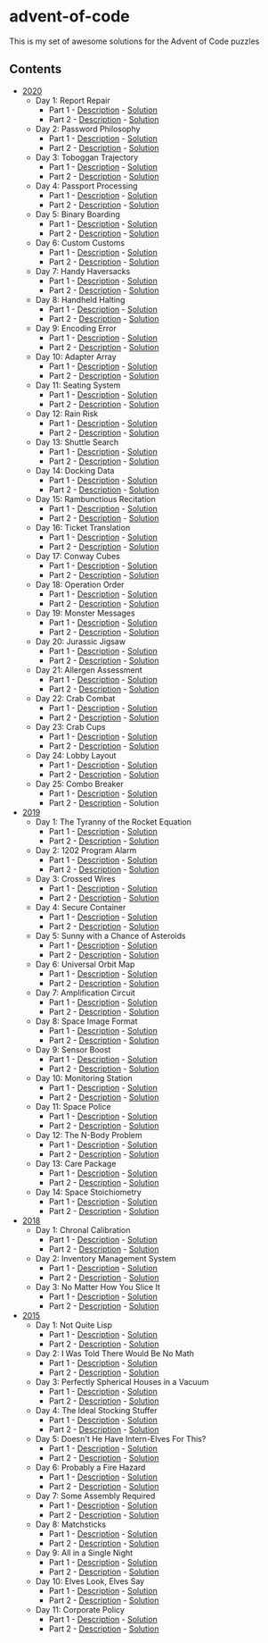 # advent-of-code
This is my set of awesome solutions for the Advent of Code puzzles

## Contents
* [2020](https://adventofcode.com/2020)
    * Day 1: Report Repair
        * Part 1 - [Description](https://adventofcode.com/2020/day/1#part1) - [Solution](2020/01_report_repair_part_1.rs)
        * Part 2 - [Description](https://adventofcode.com/2020/day/1#part2) - [Solution](2020/01_report_repair_part_2.rs)
    * Day 2: Password Philosophy
        * Part 1 - [Description](https://adventofcode.com/2020/day/2#part1) - [Solution](2020/02_password_philosophy_part_1.rs)
        * Part 2 - [Description](https://adventofcode.com/2020/day/2#part2) - [Solution](2020/02_password_philosophy_part_2.rs)
    * Day 3: Toboggan Trajectory
        * Part 1 - [Description](https://adventofcode.com/2020/day/3#part1) - [Solution](2020/03_toboggan_trajectory_part_1.rs)
        * Part 2 - [Description](https://adventofcode.com/2020/day/3#part2) - [Solution](2020/03_toboggan_trajectory_part_2.rs)
    * Day 4: Passport Processing
        * Part 1 - [Description](https://adventofcode.com/2020/day/4#part1) - [Solution](2020/04_passport_processing_part_1.rs)
        * Part 2 - [Description](https://adventofcode.com/2020/day/4#part2) - [Solution](2020/04_passport_processing_part_2.rs)
    * Day 5: Binary Boarding
        * Part 1 - [Description](https://adventofcode.com/2020/day/5#part1) - [Solution](2020/05_binary_boarding_part_1.rs)
        * Part 2 - [Description](https://adventofcode.com/2020/day/5#part2) - [Solution](2020/05_binary_boarding_part_2.rs)
    * Day 6: Custom Customs 
        * Part 1 - [Description](https://adventofcode.com/2020/day/6#part1) - [Solution](2020/06_custom_customs_part_1.rs)
        * Part 2 - [Description](https://adventofcode.com/2020/day/6#part2) - [Solution](2020/06_custom_customs_part_2.rs)
    * Day 7: Handy Haversacks
        * Part 1 - [Description](https://adventofcode.com/2020/day/7#part1) - [Solution](2020/07_handy_haversacks_part_1.rs)
        * Part 2 - [Description](https://adventofcode.com/2020/day/7#part2) - [Solution](2020/07_handy_haversacks_part_2.rs)
    * Day 8: Handheld Halting 
        * Part 1 - [Description](https://adventofcode.com/2020/day/8#part1) - [Solution](2020/08_handheld_halting_part_1.rs)
        * Part 2 - [Description](https://adventofcode.com/2020/day/8#part2) - [Solution](2020/08_handheld_halting_part_2.rs)
    * Day 9: Encoding Error
        * Part 1 - [Description](https://adventofcode.com/2020/day/9#part1) - [Solution](2020/09_encoding_error_part_1.rs)
        * Part 2 - [Description](https://adventofcode.com/2020/day/9#part2) - [Solution](2020/09_encoding_error_part_2.rs)
    * Day 10: Adapter Array
        * Part 1 - [Description](https://adventofcode.com/2020/day/10#part1) - [Solution](2020/10_adapter_array_part_1.rs)
        * Part 2 - [Description](https://adventofcode.com/2020/day/10#part2) - [Solution](2020/10_adapter_array_part_2.rs)
    * Day 11: Seating System
        * Part 1 - [Description](https://adventofcode.com/2020/day/11#part1) - [Solution](2020/11_seating_system_part_1.rs)
        * Part 2 - [Description](https://adventofcode.com/2020/day/11#part2) - [Solution](2020/11_seating_system_part_2.rs)
    * Day 12: Rain Risk
        * Part 1 - [Description](https://adventofcode.com/2020/day/12#part1) - [Solution](2020/12_rain_risk_part_1.rs)
        * Part 2 - [Description](https://adventofcode.com/2020/day/12#part2) - [Solution](2020/12_rain_risk_part_2.rs)
    * Day 13: Shuttle Search
        * Part 1 - [Description](https://adventofcode.com/2020/day/13#part1) - [Solution](2020/13_shuttle_search_part_1.rs)
        * Part 2 - [Description](https://adventofcode.com/2020/day/13#part2) - [Solution](2020/13_shuttle_search_part_2.rs)
    * Day 14: Docking Data
        * Part 1 - [Description](https://adventofcode.com/2020/day/14#part1) - [Solution](2020/14_docking_data_part_1.rs)
        * Part 2 - [Description](https://adventofcode.com/2020/day/14#part2) - [Solution](2020/14_docking_data_part_2.rs)
    * Day 15: Rambunctious Recitation
        * Part 1 - [Description](https://adventofcode.com/2020/day/15#part1) - [Solution](2020/15_rambunctious_recitation_part_1.rs)
        * Part 2 - [Description](https://adventofcode.com/2020/day/15#part2) - [Solution](2020/15_rambunctious_recitation_part_2.rs)
    * Day 16: Ticket Translation
        * Part 1 - [Description](https://adventofcode.com/2020/day/16#part1) - [Solution](2020/16_ticket_translation_part_1.rs)
        * Part 2 - [Description](https://adventofcode.com/2020/day/16#part2) - [Solution](2020/16_ticket_translation_part_2.rs)
    * Day 17: Conway Cubes
        * Part 1 - [Description](https://adventofcode.com/2020/day/17#part1) - [Solution](2020/17_conway_cubes_part_1.rs)
        * Part 2 - [Description](https://adventofcode.com/2020/day/17#part2) - [Solution](2020/17_conway_cubes_part_2.rs)
    * Day 18: Operation Order
        * Part 1 - [Description](https://adventofcode.com/2020/day/18#part1) - [Solution](2020/18_operation_order_part_1.rs)
        * Part 2 - [Description](https://adventofcode.com/2020/day/18#part2) - [Solution](2020/18_operation_order_part_2.rs)
    * Day 19: Monster Messages
        * Part 1 - [Description](https://adventofcode.com/2020/day/19#part1) - [Solution](2020/19_monster_messages_part_1.rs)
        * Part 2 - [Description](https://adventofcode.com/2020/day/19#part2) - [Solution](2020/19_monster_messages_part_2.rs)
    * Day 20: Jurassic Jigsaw
        * Part 1 - [Description](https://adventofcode.com/2020/day/20#part1) - [Solution](2020/20_jurassic_jigsaw_part_1.rs)
        * Part 2 - [Description](https://adventofcode.com/2020/day/20#part2) - [Solution](2020/20_jurassic_jigsaw_part_2.rs)
    * Day 21: Allergen Assessment
        * Part 1 - [Description](https://adventofcode.com/2020/day/21#part1) - [Solution](2020/21_allergen_assessment_part_1.rs)
        * Part 2 - [Description](https://adventofcode.com/2020/day/21#part2) - [Solution](2020/21_allergen_assessment_part_2.rs)
    * Day 22: Crab Combat
        * Part 1 - [Description](https://adventofcode.com/2020/day/22#part1) - [Solution](2020/22_crab_combat_part_1.rs)
        * Part 2 - [Description](https://adventofcode.com/2020/day/22#part2) - [Solution](2020/22_crab_combat_part_2.rs)
    * Day 23: Crab Cups
        * Part 1 - [Description](https://adventofcode.com/2020/day/23#part1) - [Solution](2020/23_crab_cups_part_1.rs)
        * Part 2 - [Description](https://adventofcode.com/2020/day/23#part2) - [Solution](2020/23_crab_cups_part_2.rs)
    * Day 24: Lobby Layout
        * Part 1 - [Description](https://adventofcode.com/2020/day/24#part1) - [Solution](2020/24_lobby_layout_part_1.rs)
        * Part 2 - [Description](https://adventofcode.com/2020/day/24#part2) - [Solution](2020/24_lobby_layout_part_2.rs)
    * Day 25: Combo Breaker
        * Part 1 - [Description](https://adventofcode.com/2020/day/25#part1) - [Solution](2020/25_combo_breaker_part_1.rs)
        * Part 2 - [Description](https://adventofcode.com/2020/day/25#part2) - Solution
* [2019](https://adventofcode.com/2019)
    * Day 1: The Tyranny of the Rocket Equation 
        * Part 1 - [Description](https://adventofcode.com/2019/day/1#part1) - [Solution](2019/1_the_tyranny_of_the_rocket_equation_part_1.py)
        * Part 2 - [Description](https://adventofcode.com/2019/day/1#part2) - [Solution](2019/1_the_tyranny_of_the_rocket_equation_part_2.py)
    * Day 2: 1202 Program Alarm 
        * Part 1 - [Description](https://adventofcode.com/2019/day/2#part1) - [Solution](2019/2_1202_program_alarm_part_1.py)
        * Part 2 - [Description](https://adventofcode.com/2019/day/2#part2) - [Solution](2019/2_1202_program_alarm_part_2.py)
    * Day 3: Crossed Wires 
        * Part 1 - [Description](https://adventofcode.com/2019/day/3#part1) - [Solution](2019/3_crossed_wires_part_1.py)
        * Part 2 - [Description](https://adventofcode.com/2019/day/3#part2) - [Solution](2019/3_crossed_wires_part_2.py)
    * Day 4: Secure Container 
        * Part 1 - [Description](https://adventofcode.com/2019/day/4#part1) - [Solution](2019/4_secure_container_part_1.py)
        * Part 2 - [Description](https://adventofcode.com/2019/day/4#part2) - [Solution](2019/4_secure_container_part_2.py)
    * Day 5: Sunny with a Chance of Asteroids 
        * Part 1 - [Description](https://adventofcode.com/2019/day/5#part1) - [Solution](2019/5_sunny_with_a_chance_of_asteroids_part_1.py)
        * Part 2 - [Description](https://adventofcode.com/2019/day/5#part2) - [Solution](2019/5_sunny_with_a_chance_of_asteroids_part_2.py)
    * Day 6: Universal Orbit Map 
        * Part 1 - [Description](https://adventofcode.com/2019/day/6#part1) - [Solution](2019/6_universal_orbit_map_part_1.py)
        * Part 2 - [Description](https://adventofcode.com/2019/day/6#part2) - [Solution](2019/6_universal_orbit_map_part_2.py)
    * Day 7: Amplification Circuit 
        * Part 1 - [Description](https://adventofcode.com/2019/day/7#part1) - [Solution](2019/7_amplification_circuit_part_1.py)
        * Part 2 - [Description](https://adventofcode.com/2019/day/7#part2) - [Solution](2019/7_amplification_circuit_part_2.py)
    * Day 8: Space Image Format 
        * Part 1 - [Description](https://adventofcode.com/2019/day/8#part1) - [Solution](2019/8_space_image_format_part_1.py)
        * Part 2 - [Description](https://adventofcode.com/2019/day/8#part2) - [Solution](2019/8_space_image_format_part_2.py)
    * Day 9: Sensor Boost 
        * Part 1 - [Description](https://adventofcode.com/2019/day/9#part1) - [Solution](2019/9_sensor_boost_part_1.py)
        * Part 2 - [Description](https://adventofcode.com/2019/day/9#part2) - [Solution](2019/9_sensor_boost_part_2.py)
    * Day 10: Monitoring Station 
        * Part 1 - [Description](https://adventofcode.com/2019/day/10#part1) - [Solution](2019/10_monitoring_station_part_1.py)
        * Part 2 - [Description](https://adventofcode.com/2019/day/10#part2) - [Solution](2019/10_monitoring_station_part_2.py)
    * Day 11: Space Police 
        * Part 1 - [Description](https://adventofcode.com/2019/day/11#part1) - [Solution](2019/11_space_police_part_1.py)
        * Part 2 - [Description](https://adventofcode.com/2019/day/11#part2) - [Solution](2019/11_space_police_part_2.py)
    * Day 12: The N-Body Problem 
        * Part 1 - [Description](https://adventofcode.com/2019/day/12#part1) - [Solution](2019/12_the_n_body_problem_part_1.py)
        * Part 2 - [Description](https://adventofcode.com/2019/day/12#part2) - [Solution](2019/12_the_n_body_problem_part_2.py)
    * Day 13: Care Package 
        * Part 1 - [Description](https://adventofcode.com/2019/day/13#part1) - [Solution](2019/13_care_package_part_1.py)
        * Part 2 - [Description](https://adventofcode.com/2019/day/13#part2) - [Solution](2019/13_care_package_part_2.py)
    * Day 14: Space Stoichiometry 
        * Part 1 - [Description](https://adventofcode.com/2019/day/14#part1) - [Solution](2019/14_space_stoichiometry_part_1.py)
        * Part 2 - [Description](https://adventofcode.com/2019/day/14#part2) - [Solution](2019/14_space_stoichiometry_part_2.py)
* [2018](https://adventofcode.com/2018)
    * Day 1: Chronal Calibration
        * Part 1 - [Description](https://adventofcode.com/2018/day/1#part1) - [Solution](2018/1_chronal_calibration_part_1.py)
        * Part 2 - [Description](https://adventofcode.com/2018/day/1#part2) - [Solution](2018/1_chronal_calibration_part_2.py)
    * Day 2: Inventory Management System
        * Part 1 - [Description](https://adventofcode.com/2018/day/2#part1) - [Solution](2018/2_inventory_management_system_part_1.py)
        * Part 2 - [Description](https://adventofcode.com/2018/day/2#part2) - [Solution](2018/2_inventory_management_system_part_2.py)
    * Day 3: No Matter How You Slice It
        * Part 1 - [Description](https://adventofcode.com/2018/day/3#part1) - [Solution](2018/3_no_matter_how_you_slice_it_part_1.py)
        * Part 2 - [Description](https://adventofcode.com/2018/day/3#part2) - [Solution](2018/3_no_matter_how_you_slice_it_part_2.py)
* [2015](https://adventofcode.com/2015)
    * Day 1: Not Quite Lisp 
        * Part 1 - [Description](https://adventofcode.com/2015/day/1#part1) - [Solution](2015/01_not_quite_lisp_part_1.rs)
        * Part 2 - [Description](https://adventofcode.com/2015/day/1#part2) - [Solution](2015/01_not_quite_lisp_part_2.rs)
    * Day 2: I Was Told There Would Be No Math 
        * Part 1 - [Description](https://adventofcode.com/2015/day/2#part1) - [Solution](2015/02_i_was_told_there_would_be_no_math_part_1.rs)
        * Part 2 - [Description](https://adventofcode.com/2015/day/2#part2) - [Solution](2015/02_i_was_told_there_would_be_no_math_part_2.rs)
    * Day 3: Perfectly Spherical Houses in a Vacuum
        * Part 1 - [Description](https://adventofcode.com/2015/day/3#part1) - [Solution](2015/03_perfectly_spherical_houses_in_a_vacuum_part_1.rs)
        * Part 2 - [Description](https://adventofcode.com/2015/day/3#part2) - [Solution](2015/03_perfectly_spherical_houses_in_a_vacuum_part_2.rs)
    * Day 4: The Ideal Stocking Stuffer 
        * Part 1 - [Description](https://adventofcode.com/2015/day/4#part1) - [Solution](2015/04_the_ideal_stocking_stuffer_part_1/src/main.rs)
        * Part 2 - [Description](https://adventofcode.com/2015/day/4#part2) - [Solution](2015/04_the_ideal_stocking_stuffer_part_2/src/main.rs)
    * Day 5: Doesn't He Have Intern-Elves For This?
        * Part 1 - [Description](https://adventofcode.com/2015/day/5#part1) - [Solution](2015/05_doesnt_he_have_intern_elves_for_this_part_1.rs)
        * Part 2 - [Description](https://adventofcode.com/2015/day/5#part2) - [Solution](2015/05_doesnt_he_have_intern_elves_for_this_part_2.rs)
    * Day 6: Probably a Fire Hazard 
        * Part 1 - [Description](https://adventofcode.com/2015/day/6#part1) - [Solution](2015/06_probably_a_fire_hazard_part_1.rs)
        * Part 2 - [Description](https://adventofcode.com/2015/day/6#part2) - [Solution](2015/06_probably_a_fire_hazard_part_2.rs)
    * Day 7: Some Assembly Required
        * Part 1 - [Description](https://adventofcode.com/2015/day/7#part1) - [Solution](2015/07_some_assembly_required_part_1.rs)
        * Part 2 - [Description](https://adventofcode.com/2015/day/7#part2) - [Solution](2015/07_some_assembly_required_part_2.rs)
    * Day 8: Matchsticks 
        * Part 1 - [Description](https://adventofcode.com/2015/day/8#part1) - [Solution](2015/08_matchsticks_part_1.rs)
        * Part 2 - [Description](https://adventofcode.com/2015/day/8#part2) - [Solution](2015/08_matchsticks_part_2.rs)
    * Day 9: All in a Single Night
        * Part 1 - [Description](https://adventofcode.com/2015/day/9#part1) - [Solution](2015/09_all_in_a_single_night_part_1.rs)
        * Part 2 - [Description](https://adventofcode.com/2015/day/9#part2) - [Solution](2015/09_all_in_a_single_night_part_2.rs)
    * Day 10: Elves Look, Elves Say
        * Part 1 - [Description](https://adventofcode.com/2015/day/10#part1) - [Solution](2015/10_elves_look_elves_say_part_1.rs)
        * Part 2 - [Description](https://adventofcode.com/2015/day/10#part2) - [Solution](2015/10_elves_look_elves_say_part_2.rs)
    * Day 11: Corporate Policy
        * Part 1 - [Description](https://adventofcode.com/2015/day/11#part1) - [Solution](2015/11_corporate_policy_part_1.rs)
        * Part 2 - [Description](https://adventofcode.com/2015/day/11#part2) - [Solution](2015/11_corporate_policy_part_2.rs)
